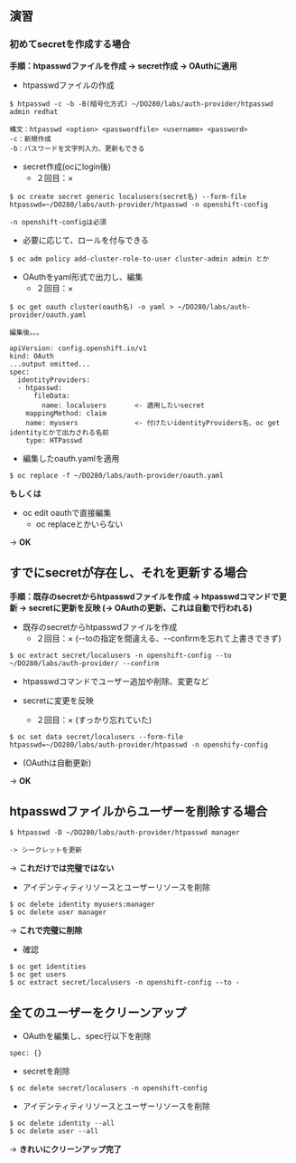 ## 演習

### 初めてsecretを作成する場合

**手順：htpasswdファイルを作成 -> secret作成 -> OAuthに適用**

- htpasswdファイルの作成
```
$ htpasswd -c -b -B(暗号化方式) ~/DO280/labs/auth-provider/htpasswd admin redhat

構文：htpasswd <option> <passwordfile> <username> <password>
-c：新規作成
-b：パスワードを文字列入力、更新もできる
```

- secret作成(ocにlogin後)
  - ２回目：×
```
$ oc create secret generic localusers(secret名) --form-file htpasswd=~/DO280/labs/auth-provider/htpasswd -n openshift-config

-n openshift-configは必須
```

- 必要に応じて、ロールを付与できる
```
$ oc adm policy add-cluster-role-to-user cluster-admin admin とか
```

- OAuthをyaml形式で出力し、編集
  - ２回目：×
```
$ oc get oauth cluster(oauth名) -o yaml > ~/DO280/labs/auth-provider/oauth.yaml

編集後。。。

apiVersion: config.openshift.io/v1
kind: OAuth
...output omitted...
spec:
  identityProviders:
  - htpasswd:
      fileData:
        name: localusers       <- 適用したいsecret
    mappingMethod: claim
    name: myusers              <- 付けたいidentityProviders名、oc get identityとかで出力される名前
    type: HTPasswd
```

- 編集したoauth.yamlを適用
```
$ oc replace -f ~/DO280/labs/auth-provider/oauth.yaml
```

**もしくは**

- oc edit oauthで直接編集
  - oc replaceとかいらない

-> **OK**


## すでにsecretが存在し、それを更新する場合

**手順：既存のsecretからhtpasswdファイルを作成 -> htpasswdコマンドで更新 -> secretに更新を反映 (-> OAuthの更新、これは自動で行われる)**

- 既存のsecretからhtpasswdファイルを作成
  - ２回目：× (--toの指定を間違える、--confirmを忘れて上書きできず)
```
$ oc extract secret/localusers -n openshift-config --to ~/DO280/labs/auth-provider/ --confirm
```

- htpasswdコマンドでユーザー追加や削除、変更など

- secretに変更を反映
  - ２回目：× (すっかり忘れていた)
```
$ oc set data secret/localusers --form-file htpasswd=~/DO280/labs/auth-provider/htpasswd -n openshify-config
```

- (OAuthは自動更新)

-> **OK**


## htpasswdファイルからユーザーを削除する場合

```
$ htpasswd -D ~/DO280/labs/auth-provider/htpasswd manager

-> シークレットを更新
```

-> **これだけでは完璧ではない**

- アイデンティティリソースとユーザーリソースを削除
```
$ oc delete identity myusers:manager
$ oc delete user manager
```

-> **これで完璧に削除**

- 確認
```
$ oc get identities
$ oc get users
$ oc extract secret/localusers -n openshift-config --to -
```

## 全てのユーザーをクリーンアップ

- OAuthを編集し、spec行以下を削除
```
spec: {}
```

- secretを削除
```
$ oc delete secret/localusers -n openshift-config
```

- アイデンティティリソースとユーザーリソースを削除
```
$ oc delete identity --all
$ oc delete user --all
```

-> **きれいにクリーンアップ完了**
